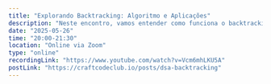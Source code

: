 ```yaml
---
title: "Explorando Backtracking: Algoritmo e Aplicações"
description: "Neste encontro, vamos entender como funciona o backtracking, amplamente utilizado para resolver problemas como geração de permutações, quebra-cabeças, Sudoku e muito mais. Veja como essa técnica permite explorar múltiplas possibilidades de forma estruturada e eficiente."
date: "2025-05-26"
time: "20:00-21:30"
location: "Online via Zoom"
type: "online"
recordingLink: "https://www.youtube.com/watch?v=Vcm6mhLKU5A"
postLink: "https://craftcodeclub.io/posts/dsa-backtracking"
---
```

